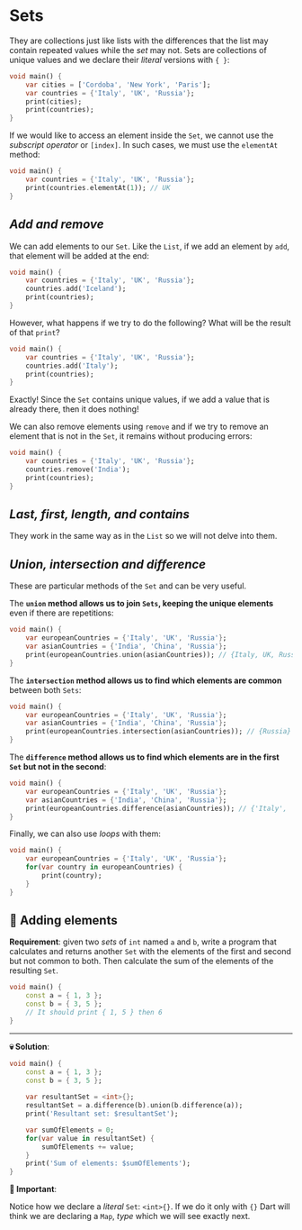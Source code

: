 # Sets

They are collections just like lists with the differences that the list may contain repeated values while the _set_ may not. Sets are collections of unique values and we declare their _literal_ versions with `{ }`:

```dart
void main() {
    var cities = ['Cordoba', 'New York', 'Paris'];
    var countries = {'Italy', 'UK', 'Russia'};
    print(cities);
    print(countries);
}
```

If we would like to access an element inside the `Set`, we cannot use the _subscript operator_ or `[index]`. In such cases, we must use the `elementAt` method:

```dart
void main() {
    var countries = {'Italy', 'UK', 'Russia'};
    print(countries.elementAt(1)); // UK
}
```

## _Add and remove_

We can add elements to our `Set`. Like the `List`, if we add an element by `add`, that element will be added at the end:

```dart
void main() {
    var countries = {'Italy', 'UK', 'Russia'};
    countries.add('Iceland');
    print(countries);
}
```

However, what happens if we try to do the following? What will be the result of that `print`?

```dart
void main() {
    var countries = {'Italy', 'UK', 'Russia'};
    countries.add('Italy');
    print(countries);
}
```

Exactly! Since the `Set` contains unique values, if we add a value that is already there, then it does nothing!

We can also remove elements using `remove` and if we try to remove an element that is not in the `Set`, it remains without producing errors:

```dart
void main() {
    var countries = {'Italy', 'UK', 'Russia'};
    countries.remove('India');
    print(countries);
}
```

## _Last, first, length, and contains_

They work in the same way as in the `List` so we will not delve into them.

## _Union, intersection and difference_

These are particular methods of the `Set` and can be very useful.

The __`union` method allows us to join `Sets`, keeping the unique elements__ even if there are repetitions:

```dart
void main() {
    var europeanCountries = {'Italy', 'UK', 'Russia'};
    var asianCountries = {'India', 'China', 'Russia'};
    print(europeanCountries.union(asianCountries)); // {Italy, UK, Russia, India, China}
}
```

The __`intersection` method allows us to find which elements are common__ between both `Sets`:

```dart
void main() {
    var europeanCountries = {'Italy', 'UK', 'Russia'};
    var asianCountries = {'India', 'China', 'Russia'};
    print(europeanCountries.intersection(asianCountries)); // {Russia}
}
```

The __`difference` method allows us to find which elements are in the first `Set` but not in the second__:

```dart
void main() {
    var europeanCountries = {'Italy', 'UK', 'Russia'};
    var asianCountries = {'India', 'China', 'Russia'};
    print(europeanCountries.difference(asianCountries)); // {'Italy', 'UK'}
}
```

Finally, we can also use _loops_ with them:

```dart
void main() {
    var europeanCountries = {'Italy', 'UK', 'Russia'};
    for(var country in europeanCountries) {
        print(country);
    }
}
```

## 💪 Adding elements

__Requirement__: given two _sets_ of `int` named `a` and `b`, write a program that calculates and returns another `Set` with the elements of the first and second but not common to both. Then calculate the sum of the elements of the resulting `Set`.

```dart
void main() {
    const a = { 1, 3 };
    const b = { 3, 5 };
    // It should print { 1, 5 } then 6
}
```

---

__💀 Solution__:

```dart
void main() {
    const a = { 1, 3 };
    const b = { 3, 5 };
    
    var resultantSet = <int>{};
    resultantSet = a.difference(b).union(b.difference(a));
    print('Resultant set: $resultantSet');

    var sumOfElements = 0;
    for(var value in resultantSet) {
        sumOfElements += value;
    }
    print('Sum of elements: $sumOfElements');
}
```

__🧐 Important__:

Notice how we declare a _literal_ `Set`: `<int>{}`. If we do it only with `{}` Dart will think we are declaring a `Map`, _type_ which we will see exactly next.
